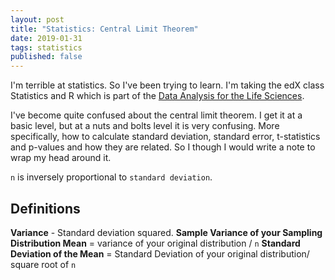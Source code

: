 ```yaml
---
layout: post
title: "Statistics: Central Limit Theorem"
date: 2019-01-31
tags: statistics
published: false
---
```


I'm terrible at statistics. So I've been trying to learn.  I'm taking the edX class Statistics and R which is part of the [Data Analysis for the Life Sciences](https://www.edx.org/xseries/data-analysis-life-sciences).  

I've become quite confused about the central limit theorem.  I get it at a basic level, but at a nuts and bolts level it is very confusing.  More specifically, how to calculate standard deviation, standard error, t-statistics and p-values and how they are related.  So I though I would write a note to wrap my head around it.

`n` is inversely proportional to `standard deviation`.

## Definitions
**Variance** - Standard deviation squared.
**Sample Variance of your Sampling Distribution Mean** = variance of your original distribution / `n`
**Standard Deviation of the Mean** = Standard Deviation of your original distribution/ square root of `n`
